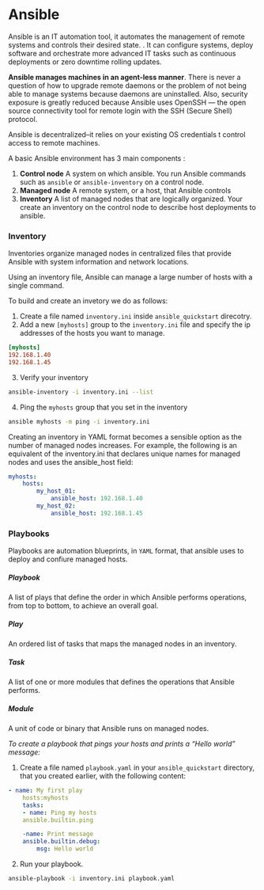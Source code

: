 # Ansible
Ansible is an IT automation tool, it automates the management of remote systems and controls their desired state. . It can configure systems, deploy software and orchestrate more advanced IT tasks such as continuous deployments or zero downtime rolling updates. 


**Ansible manages machines in an agent-less manner**. There is never a question of how to upgrade remote daemons or the problem of not being able to manage systems because daemons are uninstalled. Also, security exposure is greatly reduced because Ansible uses OpenSSH — the open source connectivity tool for remote login with the SSH (Secure Shell) protocol.

Ansible is decentralized–it relies on your existing OS credentials t control access to remote machines.

A basic Ansible environment has 3 main components :
1. **Control node**
A system on which ansible. You run Ansible commands such as	`ansible` or `ansible-inventory` on a control node.
2. **Managed node**
A remote system, or a host, that Ansible controls
3. **Inventory**
A list of managed nodes that are logically organized. Your create an inventory on the control node to describe host deployments to ansible.




### Inventory
Inventories organize managed nodes in centralized files that provide Ansible with system information and network locations. 

Using an inventory file, Ansible can manage a large number of hosts with a single command. 


To build and create an invetory we do as follows:


1. Create a file named `inventory.ini` inside `ansible_quickstart` direcotry. 
2. Add a new `[myhosts]` group to the `inventory.ini` file and specify the ip addresses of the hosts you want to manage.
```ini
[myhosts]
192.168.1.40
192.168.1.45
```

3. Verify your inventory
```sh
ansible-inventory -i inventory.ini --list
```

4. Ping the `myhosts` group that you set in the inventory
```sh
ansible myhosts -m ping -i inventory.ini
```


Creating an inventory in YAML format becomes a sensible option as the number of managed nodes increases. For example, the following is an equivalent of the inventory.ini that declares unique names 
for managed nodes and uses the ansible_host field:

```yaml
myhosts:
	hosts:
		my_host_01:
			ansible_host: 192.168.1.40
		my_host_02:
			ansible_host: 192.168.1.45

```



### Playbooks
Playbooks are automation blueprints, in `YAML` format, that ansible uses to deploy and confiure managed hosts.

##### Playbook
A list of plays that define the order in which Ansible performs operations, from top to bottom, to achieve an overall goal. 

##### Play
An ordered list of tasks that maps the managed nodes in an inventory.

##### Task
A list of one or more modules that defines the operations that Ansible performs.


##### Module
A unit of code or binary that Ansible runs on managed nodes. 


*To create a playbook that pings your hosts and prints a “Hello world” message:*

1. Create a file named `playbook.yaml` in your `ansible_quickstart` directory, that you created earlier, with the following content:
```yaml
- name: My first play
	hosts:myhosts
	tasks:
	- name: Ping my hosts
	ansible.builtin.ping

	-name: Print message
	ansible.builtin.debug:
		msg: Hello world

```

2. Run your playbook.
```sh
ansible-playbook -i inventory.ini playbook.yaml
```

